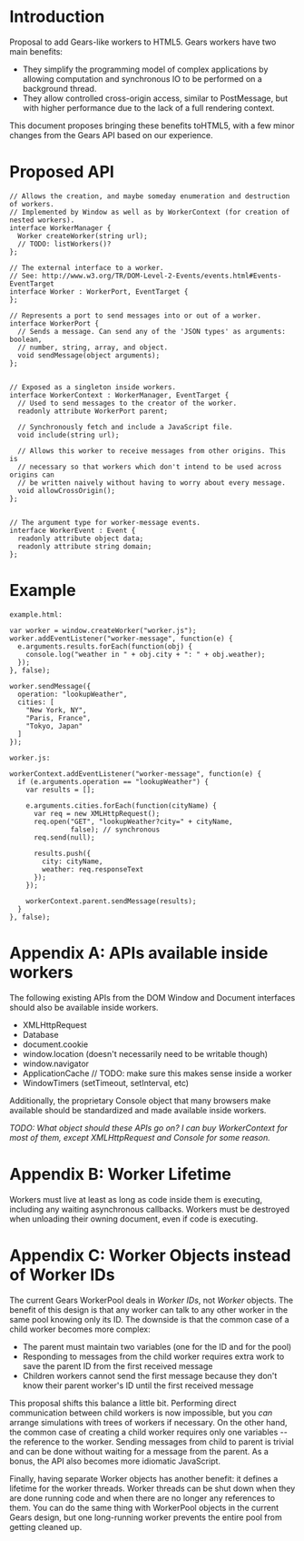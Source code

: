 # Introduction #

Proposal to add Gears-like workers to HTML5. Gears workers have two main benefits:

  * They simplify the programming model of complex applications by allowing computation and synchronous IO to be performed on a background thread.
  * They allow controlled cross-origin access, similar to PostMessage, but with higher performance due to the lack of a full rendering context.

This document proposes bringing these benefits toHTML5, with a few minor changes from the Gears API based on our experience.


# Proposed API #

```
// Allows the creation, and maybe someday enumeration and destruction of workers.
// Implemented by Window as well as by WorkerContext (for creation of nested workers).
interface WorkerManager {
  Worker createWorker(string url);
  // TODO: listWorkers()?
};

// The external interface to a worker.
// See: http://www.w3.org/TR/DOM-Level-2-Events/events.html#Events-EventTarget
interface Worker : WorkerPort, EventTarget {
};

// Represents a port to send messages into or out of a worker.
interface WorkerPort {
  // Sends a message. Can send any of the 'JSON types' as arguments: boolean,
  // number, string, array, and object.
  void sendMessage(object arguments);
};


// Exposed as a singleton inside workers.
interface WorkerContext : WorkerManager, EventTarget {
  // Used to send messages to the creator of the worker.
  readonly attribute WorkerPort parent;

  // Synchronously fetch and include a JavaScript file.
  void include(string url);

  // Allows this worker to receive messages from other origins. This is
  // necessary so that workers which don't intend to be used across origins can
  // be written naively without having to worry about every message.
  void allowCrossOrigin();
};


// The argument type for worker-message events.
interface WorkerEvent : Event {
  readonly attribute object data;
  readonly attribute string domain;
};
```

# Example #

`example.html:`
```
var worker = window.createWorker("worker.js");
worker.addEventListener("worker-message", function(e) {
  e.arguments.results.forEach(function(obj) {
    console.log("weather in " + obj.city + ": " + obj.weather);
  });
}, false);

worker.sendMessage({
  operation: "lookupWeather",
  cities: [
    "New York, NY",
    "Paris, France",
    "Tokyo, Japan"
  ]
});
```

`worker.js:`
```
workerContext.addEventListener("worker-message", function(e) {
  if (e.arguments.operation == "lookupWeather") {
    var results = [];

    e.arguments.cities.forEach(function(cityName) {
      var req = new XMLHttpRequest();
      req.open("GET", "lookupWeather?city=" + cityName,
               false); // synchronous
      req.send(null);

      results.push({
        city: cityName,
        weather: req.responseText
      });
    });

    workerContext.parent.sendMessage(results);
  }
}, false);
```


# Appendix A: APIs available inside workers #

The following existing APIs from the DOM Window and Document interfaces
should also be available inside workers.

  * XMLHttpRequest
  * Database
  * document.cookie
  * window.location (doesn't necessarily need to be writable though)
  * window.navigator
  * ApplicationCache // TODO: make sure this makes sense inside a worker
  * WindowTimers (setTimeout, setInterval, etc)

Additionally, the proprietary Console object that many browsers make
available should be standardized and made available inside workers.

_TODO: What object should these APIs go on? I can buy WorkerContext for most of them, except XMLHttpRequest and Console for some reason._


# Appendix B: Worker Lifetime #

Workers must live at least as long as code inside them is executing, including any waiting asynchronous callbacks. Workers must be destroyed when unloading their owning document, even if code is executing.


# Appendix C: Worker Objects instead of Worker IDs #

The current Gears WorkerPool deals in _Worker IDs_, not _Worker_ objects. The benefit of this design is that any worker can talk to any other worker in the same pool knowing only its ID. The downside is that the common case of a child worker becomes more complex:
  * The parent must maintain two variables (one for the ID and for the pool)
  * Responding to messages from the child worker requires extra work to save the parent ID from the first received message
  * Children workers cannot send the first message because they don't know their parent worker's ID until the first received message

This proposal shifts this balance a little bit. Performing direct communication between child workers is now impossible, but you _can_ arrange simulations with trees of workers if necessary. On the other hand, the common case of creating a child worker requires only one variables -- the reference to the worker. Sending messages from child to parent is trivial and can be done without waiting for a message from the parent. As a bonus, the API also becomes more idiomatic JavaScript.

Finally, having separate Worker objects has another benefit: it defines a lifetime for the worker threads. Worker threads can be shut down when they are done running code and when there are no longer any references to them. You can do the same thing with WorkerPool objects in the current Gears design, but one long-running worker prevents the entire pool from getting cleaned up.